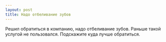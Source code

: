 ```yaml
---
layout: post 
title: Надо отбеливание зубов 
--- 
```

Решил обратиться в компанию, надо отбеливание зубов. Раньше такой услугой не пользовался. Подскажите куда лучше обратиться.